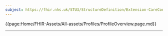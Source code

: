 ```yaml
---
subject: https://fhir.nhs.uk/STU3/StructureDefinition/Extension-CareConnect-GPC-DeathNotificationStatus-1
---
```


{{page:Home/FHIR-Assets/All-assets/Profiles/ProfileOverview.page.md}}

---